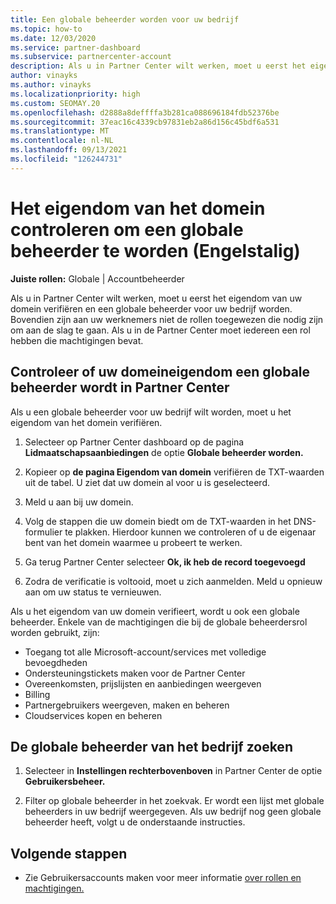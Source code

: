 ```yaml
---
title: Een globale beheerder worden voor uw bedrijf
ms.topic: how-to
ms.date: 12/03/2020
ms.service: partner-dashboard
ms.subservice: partnercenter-account
description: Als u in Partner Center wilt werken, moet u eerst het eigendom van uw domein verifiëren. Meer informatie over hoe u dit doet en hoe u een globale beheerder wordt die gebruikers kan toevoegen.
author: vinayks
ms.author: vinayks
ms.localizationpriority: high
ms.custom: SEOMAY.20
ms.openlocfilehash: d2888a8deffffa3b281ca088696184fdb52376be
ms.sourcegitcommit: 37eac16c4339cb97831eb2a86d156c45bdf6a531
ms.translationtype: MT
ms.contentlocale: nl-NL
ms.lasthandoff: 09/13/2021
ms.locfileid: "126244731"
---
```

# <a name="verify-your-domain-ownership-to-become-global-admin"></a>Het eigendom van het domein controleren om een globale beheerder te worden (Engelstalig) 


**Juiste rollen:** Globale | Accountbeheerder

Als u in Partner Center wilt werken, moet u eerst het eigendom van uw domein verifiëren en een globale beheerder voor uw bedrijf worden. Bovendien zijn aan uw werknemers niet de rollen toegewezen die nodig zijn om aan de slag te gaan.  Als u in de Partner Center moet iedereen een rol hebben die machtigingen bevat.  

## <a name="verify-your-domain-ownership-to-become-a-global-admin-in-partner-center"></a>Controleer of uw domeineigendom een globale beheerder wordt in Partner Center

Als u een globale beheerder voor uw bedrijf wilt worden, moet u het eigendom van het domein verifiëren.

1. Selecteer op Partner Center dashboard op de pagina **Lidmaatschapsaanbiedingen** de optie **Globale beheerder worden.** 

2. Kopieer op **de pagina Eigendom van domein** verifiëren de TXT-waarden uit de tabel. U ziet dat uw domein al voor u is geselecteerd.

3. Meld u aan bij uw domein. 

4. Volg de stappen die uw domein biedt om de TXT-waarden in het DNS-formulier te plakken.  Hierdoor kunnen we controleren of u de eigenaar bent van het domein waarmee u probeert te werken.

5. Ga terug Partner Center selecteer **Ok, ik heb de record toegevoegd**

6. Zodra de verificatie is voltooid, moet u zich aanmelden. Meld u opnieuw aan om uw status te vernieuwen. 

Als u het eigendom van uw domein verifieert, wordt u ook een globale beheerder. Enkele van de machtigingen die bij de globale beheerdersrol worden gebruikt, zijn:

- Toegang tot alle Microsoft-account/services met volledige bevoegdheden 
- Ondersteuningstickets maken voor de Partner Center
- Overeenkomsten, prijslijsten en aanbiedingen weergeven
- Billing
- Partnergebruikers weergeven, maken en beheren
- Cloudservices kopen en beheren

## <a name="find-the-companys-global-admin"></a>De globale beheerder van het bedrijf zoeken

1. Selecteer in **Instellingen rechterbovenboven** in Partner Center de optie **Gebruikersbeheer.**

1. Filter op globale beheerder in het zoekvak. Er wordt een lijst met globale beheerders in uw bedrijf weergegeven. Als uw bedrijf nog geen globale beheerder heeft, volgt u de onderstaande instructies.

## <a name="next-steps"></a>Volgende stappen

- Zie Gebruikersaccounts maken voor meer informatie [over rollen en machtigingen.](create-user-accounts-and-set-permissions.md) 